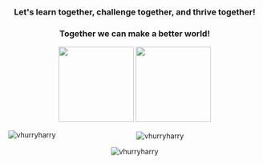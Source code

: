 <div align="center">
  
### Let's learn together, challenge together, and thrive together!
### Together we can make a better world!

<img height="150px" src="https://github-readme-stats.vercel.app/api/top-langs/?username=vhurryharry&layout=compact&theme=monokai&private=true">
<img height="150px" src="https://github-readme-stats.vercel.app/api?username=vhurryharry&show_icons=true&theme=monokai&count_private=true&private=true">

<p><img align="left" src="https://github-readme-stats.vercel.app/api/top-langs?username=vhurryharry&show_icons=true&locale=en&layout=compact" alt="vhurryharry" /></p>

<p>&nbsp;<img align="center" src="https://github-readme-stats.vercel.app/api?username=vhurryharry&show_icons=true&locale=en" alt="vhurryharry" /></p>

<p><img align="center" src="https://github-readme-streak-stats.herokuapp.com/?user=vhurryharry&" alt="vhurryharry" /></p>
</div>
